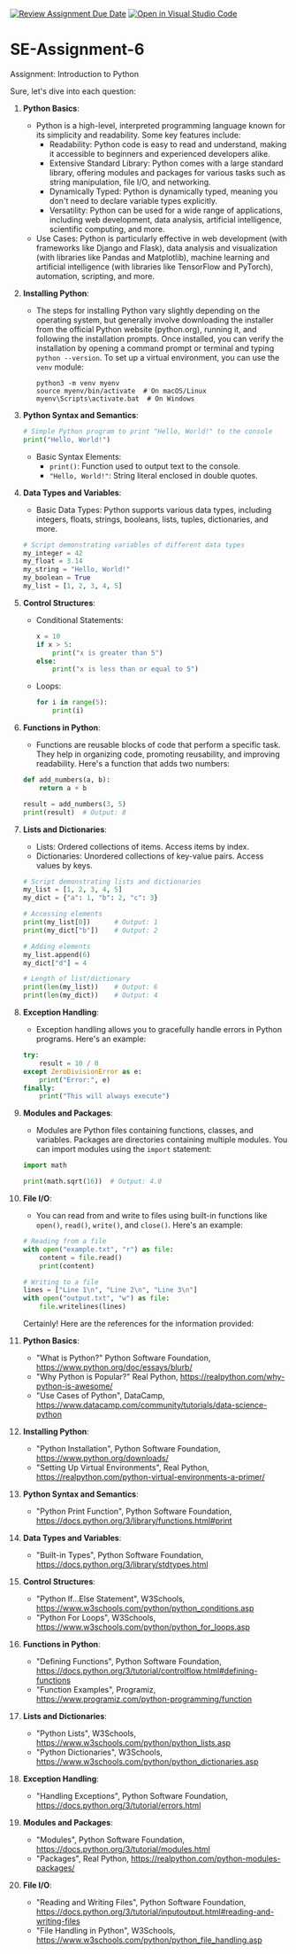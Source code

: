 [![Review Assignment Due Date](https://classroom.github.com/assets/deadline-readme-button-24ddc0f5d75046c5622901739e7c5dd533143b0c8e959d652212380cedb1ea36.svg)](https://classroom.github.com/a/WfNmjXUk)
[![Open in Visual Studio Code](https://classroom.github.com/assets/open-in-vscode-718a45dd9cf7e7f842a935f5ebbe5719a5e09af4491e668f4dbf3b35d5cca122.svg)](https://classroom.github.com/online_ide?assignment_repo_id=15238022&assignment_repo_type=AssignmentRepo)
# SE-Assignment-6
 Assignment: Introduction to Python

 Sure, let's dive into each question:

1. **Python Basics**:
   - Python is a high-level, interpreted programming language known for its simplicity and readability. Some key features include:
     - Readability: Python code is easy to read and understand, making it accessible to beginners and experienced developers alike.
     - Extensive Standard Library: Python comes with a large standard library, offering modules and packages for various tasks such as string manipulation, file I/O, and networking.
     - Dynamically Typed: Python is dynamically typed, meaning you don't need to declare variable types explicitly.
     - Versatility: Python can be used for a wide range of applications, including web development, data analysis, artificial intelligence, scientific computing, and more.
   - Use Cases: Python is particularly effective in web development (with frameworks like Django and Flask), data analysis and visualization (with libraries like Pandas and Matplotlib), machine learning and artificial intelligence (with libraries like TensorFlow and PyTorch), automation, scripting, and more.

2. **Installing Python**:
   - The steps for installing Python vary slightly depending on the operating system, but generally involve downloading the installer from the official Python website (python.org), running it, and following the installation prompts. Once installed, you can verify the installation by opening a command prompt or terminal and typing `python --version`. To set up a virtual environment, you can use the `venv` module:
     ```
     python3 -m venv myenv
     source myenv/bin/activate  # On macOS/Linux
     myenv\Scripts\activate.bat  # On Windows
     ```

3. **Python Syntax and Semantics**:
   ```python
   # Simple Python program to print "Hello, World!" to the console
   print("Hello, World!")
   ```
   - Basic Syntax Elements:
     - `print()`: Function used to output text to the console.
     - `"Hello, World!"`: String literal enclosed in double quotes.

4. **Data Types and Variables**:
   - Basic Data Types: Python supports various data types, including integers, floats, strings, booleans, lists, tuples, dictionaries, and more.
   ```python
   # Script demonstrating variables of different data types
   my_integer = 42
   my_float = 3.14
   my_string = "Hello, World!"
   my_boolean = True
   my_list = [1, 2, 3, 4, 5]
   ```
   
5. **Control Structures**:
   - Conditional Statements:
     ```python
     x = 10
     if x > 5:
         print("x is greater than 5")
     else:
         print("x is less than or equal to 5")
     ```
   - Loops:
     ```python
     for i in range(5):
         print(i)
     ```

6. **Functions in Python**:
   - Functions are reusable blocks of code that perform a specific task. They help in organizing code, promoting reusability, and improving readability. Here's a function that adds two numbers:
   ```python
   def add_numbers(a, b):
       return a + b

   result = add_numbers(3, 5)
   print(result)  # Output: 8
   ```

7. **Lists and Dictionaries**:
   - Lists: Ordered collections of items. Access items by index.
   - Dictionaries: Unordered collections of key-value pairs. Access values by keys.
   ```python
   # Script demonstrating lists and dictionaries
   my_list = [1, 2, 3, 4, 5]
   my_dict = {"a": 1, "b": 2, "c": 3}

   # Accessing elements
   print(my_list[0])      # Output: 1
   print(my_dict["b"])    # Output: 2

   # Adding elements
   my_list.append(6)
   my_dict["d"] = 4

   # Length of list/dictionary
   print(len(my_list))    # Output: 6
   print(len(my_dict))    # Output: 4
   ```

8. **Exception Handling**:
   - Exception handling allows you to gracefully handle errors in Python programs. Here's an example:
   ```python
   try:
       result = 10 / 0
   except ZeroDivisionError as e:
       print("Error:", e)
   finally:
       print("This will always execute")
   ```

9. **Modules and Packages**:
   - Modules are Python files containing functions, classes, and variables. Packages are directories containing multiple modules. You can import modules using the `import` statement:
   ```python
   import math

   print(math.sqrt(16))  # Output: 4.0
   ```

10. **File I/O**:
    - You can read from and write to files using built-in functions like `open()`, `read()`, `write()`, and `close()`. Here's an example:
    ```python
    # Reading from a file
    with open("example.txt", "r") as file:
        content = file.read()
        print(content)

    # Writing to a file
    lines = ["Line 1\n", "Line 2\n", "Line 3\n"]
    with open("output.txt", "w") as file:
        file.writelines(lines)
    ```
    Certainly! Here are the references for the information provided:

1. **Python Basics**:
   - "What is Python?" Python Software Foundation, https://www.python.org/doc/essays/blurb/
   - "Why Python is Popular?" Real Python, https://realpython.com/why-python-is-awesome/
   - "Use Cases of Python", DataCamp, https://www.datacamp.com/community/tutorials/data-science-python

2. **Installing Python**:
   - "Python Installation", Python Software Foundation, https://www.python.org/downloads/
   - "Setting Up Virtual Environments", Real Python, https://realpython.com/python-virtual-environments-a-primer/

3. **Python Syntax and Semantics**:
   - "Python Print Function", Python Software Foundation, https://docs.python.org/3/library/functions.html#print

4. **Data Types and Variables**:
   - "Built-in Types", Python Software Foundation, https://docs.python.org/3/library/stdtypes.html

5. **Control Structures**:
   - "Python If...Else Statement", W3Schools, https://www.w3schools.com/python/python_conditions.asp
   - "Python For Loops", W3Schools, https://www.w3schools.com/python/python_for_loops.asp

6. **Functions in Python**:
   - "Defining Functions", Python Software Foundation, https://docs.python.org/3/tutorial/controlflow.html#defining-functions
   - "Function Examples", Programiz, https://www.programiz.com/python-programming/function

7. **Lists and Dictionaries**:
   - "Python Lists", W3Schools, https://www.w3schools.com/python/python_lists.asp
   - "Python Dictionaries", W3Schools, https://www.w3schools.com/python/python_dictionaries.asp

8. **Exception Handling**:
   - "Handling Exceptions", Python Software Foundation, https://docs.python.org/3/tutorial/errors.html

9. **Modules and Packages**:
   - "Modules", Python Software Foundation, https://docs.python.org/3/tutorial/modules.html
   - "Packages", Real Python, https://realpython.com/python-modules-packages/

10. **File I/O**:
    - "Reading and Writing Files", Python Software Foundation, https://docs.python.org/3/tutorial/inputoutput.html#reading-and-writing-files
    - "File Handling in Python", W3Schools, https://www.w3schools.com/python/python_file_handling.asp



